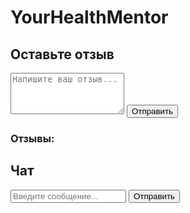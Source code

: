 # YourHealthMentor
<div class="review-container">
    <h2>Оставьте отзыв</h2>
    <form id="reviewForm">
        <textarea id="reviewText" placeholder="Напишите ваш отзыв..." rows="4" required></textarea>
        <button type="submit">Отправить</button>
    </form>
</div>

<div class="reviews">
    <h3>Отзывы:</h3>
    <div id="reviewsList"></div>
</div>

<script>
    // Простой код для добавления отзыва
    document.getElementById('reviewForm').addEventListener('submit', function(event) {
        event.preventDefault();
        const reviewText = document.getElementById('reviewText').value;

        if (reviewText) {
            const reviewElement = document.createElement('div');
            reviewElement.classList.add('review');
            reviewElement.textContent = reviewText;

            document.getElementById('reviewsList').appendChild(reviewElement);
            document.getElementById('reviewText').value = '';
        }
    });
</script>
<div class="chat-container">
    <h2>Чат</h2>
    <div id="chatBox"></div>
    <form id="chatForm">
        <input type="text" id="chatMessage" placeholder="Введите сообщение..." required />
        <button type="submit">Отправить</button>
    </form>
</div>

<script>
    // Простой код чата
    document.getElementById('chatForm').addEventListener('submit', function(event) {
        event.preventDefault();
        const message = document.getElementById('chatMessage').value;

        if (message) {
            const messageElement = document.createElement('div');
            messageElement.classList.add('chat-message');
            messageElement.textContent = message;

            document.getElementById('chatBox').appendChild(messageElement);
            document.getElementById('chatMessage').value = '';
        }
    });
</script>
